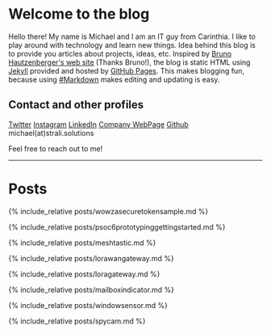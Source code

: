 # Welcome to the blog

Hello there!
My name is Michael and I am an IT guy from Carinthia. I like to play around with technology and learn new things.
Idea behind this blog is to provide you articles about projects, ideas, etc. Inspired by [Bruno Hautzenberger's web site](https://hautzenberger.at/) (Thanks Bruno!), the blog is static HTML using [Jekyll](https://jekyllrb.com/) provided and hosted by [GitHub Pages](https://pages.github.com/). This makes blogging fun, because using [#Markdown](https://github.com/adam-p/markdown-here/wiki/Markdown-Cheatsheet) makes editing and updating is easy. 

## Contact and other profiles
[Twitter](https://twitter.com/achildrenmile)
[Instagram](https://instagram.com/stralicreate)
[LinkedIn](https://www.linkedin.com/in/achildrenmile/)
[Company WebPage](https://strali.solutions)
[Github](https://github.com/achildrenmile)
michael(at)strali.solutions

Feel free to reach out to me!

---
# Posts

{% include_relative posts/wowzasecuretokensample.md %}

{% include_relative posts/psoc6prototypinggettingstarted.md %}

{% include_relative posts/meshtastic.md %}

{% include_relative posts/lorawangateway.md %}

{% include_relative posts/loragateway.md %}

{% include_relative posts/mailboxindicator.md %}

{% include_relative posts/windowsensor.md %}

{% include_relative posts/spycam.md %}


